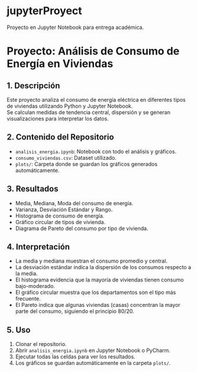 # jupyterProyect
Proyecto en Jupyter Notebook para entrega académica.

# Proyecto: Análisis de Consumo de Energía en Viviendas

## 1. Descripción
Este proyecto analiza el consumo de energía eléctrica en diferentes tipos de viviendas utilizando Python y Jupyter Notebook.  
Se calculan medidas de tendencia central, dispersión y se generan visualizaciones para interpretar los datos.

## 2. Contenido del Repositorio
- `analisis_energia.ipynb`: Notebook con todo el análisis y gráficos.
- `consumo_viviendas.csv`: Dataset utilizado.
- `plots/`: Carpeta donde se guardan los gráficos generados automáticamente.

## 3. Resultados
- Media, Mediana, Moda del consumo de energía.
- Varianza, Desviación Estándar y Rango.
- Histograma de consumo de energía.
- Gráfico circular de tipos de vivienda.
- Diagrama de Pareto del consumo por tipo de vivienda.

## 4. Interpretación
- La media y mediana muestran el consumo promedio y central.
- La desviación estándar indica la dispersión de los consumos respecto a la media.
- El histograma evidencia que la mayoría de viviendas tienen consumo bajo-moderado.
- El gráfico circular muestra que los departamentos son el tipo más frecuente.
- El Pareto indica que algunas viviendas (casas) concentran la mayor parte del consumo, siguiendo el principio 80/20.

## 5. Uso
1. Clonar el repositorio.
2. Abrir `analisis_energia.ipynb` en Jupyter Notebook o PyCharm.
3. Ejecutar todas las celdas para ver los resultados.
4. Los gráficos se guardan automáticamente en la carpeta `plots/`.
